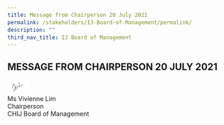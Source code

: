 ```yaml
---
title: Message from Chairperson 20 July 2021
permalink: /stakeholders/IJ-Board-of-Management/permalink/
description: ""
third_nav_title: IJ Board of Management
---
```

## MESSAGE FROM CHAIRPERSON 20 JULY 2021





<img style="width: 10%;" src="/images/Sign_off.jpeg" align = "left" />
<br><br>
Ms Vivienne Lim<br>
Chairperson<br>
CHIJ Board of Management